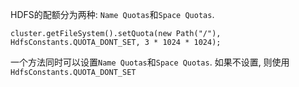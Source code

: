 HDFS的配额分为两种: `Name Quotas`和`Space Quotas`.
```
cluster.getFileSystem().setQuota(new Path("/"), HdfsConstants.QUOTA_DONT_SET, 3 * 1024 * 1024);
```
一个方法同时可以设置`Name Quotas`和`Space Quotas`. 如果不设置, 则使用`HdfsConstants.QUOTA_DONT_SET`